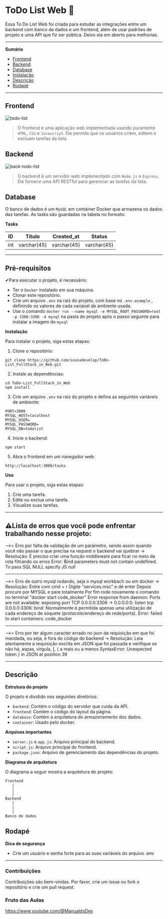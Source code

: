 # ToDo List Web 📑
Essa To Do List Web foi criada para estudar as integrações entre um backend com banco de dados e um frontend, além de usar padrões de projeto e uma API que fiz ser pública. Deixo ela em aberto para melhorias.

*******
**Sumário**

 * [Frontend](#frontend)
 * [Backend](#backend)
 * [Database](#database)
 * [Instalação](#pré-requisitos)
 * [Descrição](#descrição)
 * [Rodapé](#rodapé)

*******


## Frontend

![todo-list](https://github.com/sousadevelop/ToDo-List_FullStack_in_Web/assets/92130316/145088aa-22d9-432c-835d-7f413e270654)

> O frontend é uma aplicação web implementada usando puramente `HTML`, `CSS` e `Javascript`. Ele permite que os usuários criem, editem e excluam tarefas da lista.

## Backend

![back-todo-list](https://github.com/sousadevelop/ToDo-List_FullStack_in_Web/assets/92130316/0768094c-ff0f-4f49-aca3-fabda85dcfbb)

> O backend é um servidor web implementado com `Node.js` e `Express`. Ele fornece uma API RESTful para gerenciar as tarefas da lista.


## Database

O banco de dados é um `MySQL` em container Docker que armazena os dados das tarefas.
As tasks são guardadas na tabela no formato:

**Tasks**

| ID  | Titulo  | Created_at | Status |
|--------------|--------------|-------------|-------------|
| int | varchar(45)  | varchar(45)  | varchar(45)    |


---

## Pré-requisitos
✔Para executar o projeto, é necessário:

* Ter o `Docker` instalado em sua máquina.
* Clonar este repositório.
* Crie um arquivo `.env` na raiz do projeto, com base no `.env.example` , definindo os valores de cada variável de ambiente usada.
* Use o comando `docker run --name mysql -e MYSQL_ROOT_PASSWORD=root -p 3306:3306 -d mysql` na pasta do projeto após o passo seguinte para instalar a imagem do `mysql`

**Instalação**

Para instalar o projeto, siga estas etapas:

1. Clone o repositório:

```
git clone https://github.com/sousadevelop/ToDo-List_FullStack_in_Web.git
```

2. Instale as dependências:

```
cd ToDo-List_FullStack_in_Web
npm install
```

3. Crie um arquivo `.env` na raiz do projeto e defina as seguintes variáveis de ambiente:

```
PORT=3000
MYSQL_HOST=localhost
MYSQL_USER=
MYSQL_PASSWORD=
MYSQL_DB=todolist
```

4. Inicie o backend:

```
npm start
```

5. Abra o frontend em um navegador web:

```
http://localhost:3000/tasks
```

**Uso**

Para usar o projeto, siga estas etapas:

1. Crie uma tarefa.
2. Edite ou exclua uma tarefa.
3. Visualize suas tarefas.

---

## ⚠Lista de erros que você pode enfrentar trabalhando nesse projeto:

-->> Erro por falta da validação de um parâmetro, sendo assim quando você não passar o que precisa na request o backend vai quebrar
-> Resolução: 
	É preciso criar uma função middleware para ficar no meio da rota filtrando os erros 
Error: Bind parameters must not contain undefined. To pass SQL NULL specify JS null

********************

-->> Erro de outro mysql rodando, seja o mysql workbach ou em docker
-> Resolução: 
	Entre com cmd + r
	Digite "services.msc" e dê enter
	Depois procure por MYSQL e pare totalmente
	Por fim rode novamente o comando no terminal "docker start code_docker"
Error response from daemon: Ports are not available: exposing port TCP 0.0.0.0:3306 -> 0.0.0.0:0: listen tcp 0.0.0.0:3306: bind: Normalmente é permitida apenas uma utilização de cada endereço de soquete (protocolo/endereço de rede/porta).
Error: failed to start containers: code_docker

*********************

-->> Erro por ter algum caracter errado no json da requisição em que foi mandada, ou seja, é fora do código do backend
-> Resolução: 
	Leia atentamente a requisição escrita em JSON que foi passada e verifique se não há, aspas, virgula, [, { a mais ou a menos
SyntaxError: Unexpected token } in JSON at position 39

---

## Descrição

**Estrutura do projeto**

O projeto é dividido nos seguintes diretórios:

* `backend`: Contém o código do servidor que cuida da API.
* `frontend`: Contém o código do layout da página.
* `database`: Contém a arquitetura do armazenamento dos dados.
* `container`: Usado pelo docker.

**Arquivos importantes**

* `server.js` e `app.js`: Arquivo principal do backend.
* `script.js`: Arquivo principal do frontend.
* `package.json`: Arquivo de gerenciamento das dependências do projeto.

**Diagrama de arquitetura**

O diagrama a seguir mostra a arquitetura do projeto:

```
Frontend
   |
   |
   |
Backend
   |
   |
   |
Banco de dados
```

## Rodapé

**Dica de segurança**

* Crie um usuário e senha forte para as suas variáveis do arquivo .env

---

### Contribuições

Contribuições são bem-vindas. Por favor, crie um issue ou fork o repositório e crie um pull request.

### Fruto das Aulas

https://www.youtube.com/@ManualdoDev
